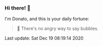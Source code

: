 ### Hi there! 👋 

I'm Donato, and this is your daily fortune:

> 🥠 There's no angry way to say bubbles.

Last update: Sat Dec 19 08:19:14 2020